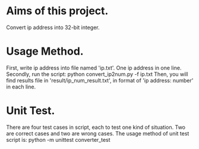# Aims of this project.
Convert ip address into 32-bit integer.

# Usage Method.
First, write ip address into file named 'ip.txt'. One ip address in one line.
Secondly, run the script:
	python convert_ip2num.py -f ip.txt
Then, you will find results file in 'result/ip_num_result.txt', in format of 'ip address: number' in each line.

# Unit Test.
There are four test cases in script, each to test one kind of situation. Two are correct cases and two are wrong cases.
The usage method of unit test script is:
	python -m unittest converter_test
